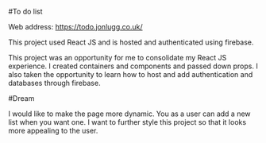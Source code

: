 #To do list

Web address: https://todo.jonlugg.co.uk/

This project used React JS and is hosted and authenticated using firebase.

This project was an opportunity for me to consolidate my React JS experience. I created containers and components and passed down props. I also taken the opportunity to learn how to host and add authentication and databases through firebase. 

#Dream

I would like to make the page more dynamic. You as a user can add a new list when you want one. I want to further style this project so that it looks more appealing to the user.
